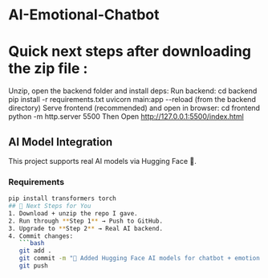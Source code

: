 # AI-Emotional-Chatbot
# Quick next steps after downloading the zip file :
Unzip, open the backend folder and install deps:
Run backend:
cd backend
pip install -r requirements.txt
uvicorn main:app --reload (from the backend directory)
Serve frontend (recommended) and open in browser:
cd frontend
python -m http.server 5500
Then
Open http://127.0.0.1:5500/index.html
## AI Model Integration
This project supports real AI models via Hugging Face 🤗.
### Requirements
```bash
pip install transformers torch
## 🚀 Next Steps for You
1. Download + unzip the repo I gave.  
2. Run through **Step 1** → Push to GitHub.  
3. Upgrade to **Step 2** → Real AI backend.  
4. Commit changes:  
   ```bash
   git add .
   git commit -m "🤖 Added Hugging Face AI models for chatbot + emotion detection"
   git push
